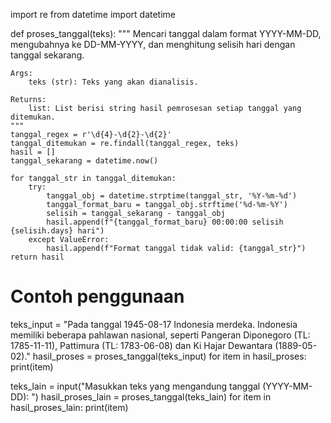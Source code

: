 import re
from datetime import datetime

def proses_tanggal(teks):
    """
    Mencari tanggal dalam format YYYY-MM-DD, mengubahnya ke DD-MM-YYYY,
    dan menghitung selisih hari dengan tanggal sekarang.

    Args:
        teks (str): Teks yang akan dianalisis.

    Returns:
        list: List berisi string hasil pemrosesan setiap tanggal yang ditemukan.
    """
    tanggal_regex = r'\d{4}-\d{2}-\d{2}'
    tanggal_ditemukan = re.findall(tanggal_regex, teks)
    hasil = []
    tanggal_sekarang = datetime.now()

    for tanggal_str in tanggal_ditemukan:
        try:
            tanggal_obj = datetime.strptime(tanggal_str, '%Y-%m-%d')
            tanggal_format_baru = tanggal_obj.strftime('%d-%m-%Y')
            selisih = tanggal_sekarang - tanggal_obj
            hasil.append(f"{tanggal_format_baru} 00:00:00 selisih {selisih.days} hari")
        except ValueError:
            hasil.append(f"Format tanggal tidak valid: {tanggal_str}")
    return hasil

# Contoh penggunaan
teks_input = "Pada tanggal 1945-08-17 Indonesia merdeka. Indonesia memiliki beberapa pahlawan nasional, seperti Pangeran Diponegoro (TL: 1785-11-11), Pattimura (TL: 1783-06-08) dan Ki Hajar Dewantara (1889-05-02)."
hasil_proses = proses_tanggal(teks_input)
for item in hasil_proses:
    print(item)

teks_lain = input("Masukkan teks yang mengandung tanggal (YYYY-MM-DD): ")
hasil_proses_lain = proses_tanggal(teks_lain)
for item in hasil_proses_lain:
    print(item)
